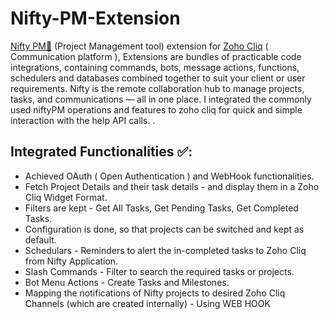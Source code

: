 # Nifty-PM-Extension
<a href = "https://niftypm.com/"> Nifty PM📁</a> (Project Management tool) extension for <a href = "https://www.zoho.com/en-in/cliq/">Zoho Cliq</a> ( Communication platform ), Extensions are bundles of practicable code integrations, containing commands, bots, message actions, functions, schedulers and databases combined together to suit your client or user requirements.
Nifty is the remote collaboration hub to manage projects, tasks, and communications — all in one place. I integrated the commonly used niftyPM operations and features to zoho cliq for quick and simple interaction with the help API calls.
. 
##   Integrated Functionalities ✅:

- Achieved OAuth ( Open Authentication ) and WebHook functionalities.
- Fetch Project Details and their task details - and display them in a Zoho Cliq Widget Format.
- Filters are kept - Get All Tasks, Get Pending Tasks, Get Completed Tasks.
- Configuration is done, so that projects can be switched and kept as default.
- Schedulars - Reminders to alert the in-completed tasks to Zoho Cliq from Nifty Application.
- Slash Commands - Filter to search the required tasks or projects.
- Bot Menu Actions - Create Tasks and Milestones.
- Mapping the notifications of Nifty projects to desired Zoho Cliq Channels (which are created internally) - Using WEB HOOK
  
  
